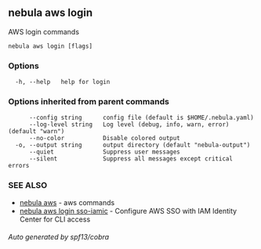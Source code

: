 ## nebula aws login

AWS login commands

```
nebula aws login [flags]
```

### Options

```
  -h, --help   help for login
```

### Options inherited from parent commands

```
      --config string      config file (default is $HOME/.nebula.yaml)
      --log-level string   Log level (debug, info, warn, error) (default "warn")
      --no-color           Disable colored output
  -o, --output string      output directory (default "nebula-output")
      --quiet              Suppress user messages
      --silent             Suppress all messages except critical errors
```

### SEE ALSO

* [nebula aws](nebula_aws.md)	 - aws commands
* [nebula aws login sso-iamic](nebula_aws_login_sso-iamic.md)	 - Configure AWS SSO with IAM Identity Center for CLI access

###### Auto generated by spf13/cobra
